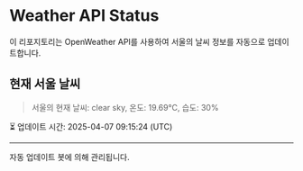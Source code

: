 
# Weather API Status

이 리포지토리는 OpenWeather API를 사용하여 서울의 날씨 정보를 자동으로 업데이트합니다.

## 현재 서울 날씨
> 서울의 현재 날씨: clear sky, 온도: 19.69°C, 습도: 30%

⏳ 업데이트 시간: 2025-04-07 09:15:24 (UTC)

---
자동 업데이트 봇에 의해 관리됩니다.
